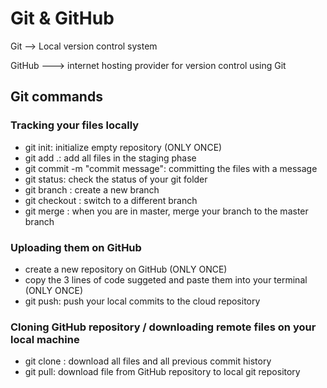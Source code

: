 # Git & GitHub

Git --> Local version control system

GitHub ---> internet hosting provider for version control using Git

## Git commands

### Tracking your files locally

- git init: initialize empty repository (ONLY ONCE)
- git add .: add all files in the staging phase
- git commit -m "commit message": committing the files with a message
- git status: check the status of your git folder
- git branch <name-of-your-branch>: create a new branch
- git checkout <name-of-your-branch>: switch to a different branch
- git merge <name-of-your-branch>: when you are in master, merge your branch to the master branch

### Uploading them on GitHub

- create a new repository on GitHub (ONLY ONCE)
- copy the 3 lines of code suggeted and paste them into your terminal (ONLY ONCE)
- git push: push your local commits to the cloud repository

### Cloning GitHub repository / downloading remote files on your local machine

- git clone <repository-url>: download all files and all previous commit history
- git pull: download file from GitHub repository to local git repository
